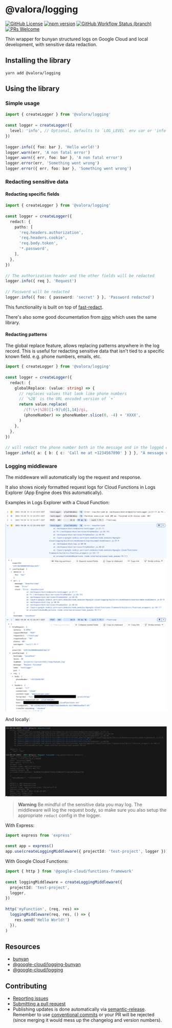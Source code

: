 # @valora/logging

[![GitHub License](https://img.shields.io/github/license/valora-inc/logging?color=blue)](https://github.com/valora-inc/logging/blob/main/LICENSE)
[![npm version](https://img.shields.io/npm/v/@valora/logging.svg)](https://www.npmjs.com/package/@valora/logging)
[![GitHub Workflow Status (branch)](https://img.shields.io/github/workflow/status/valora-inc/logging/Workflow/main)](https://github.com/valora-inc/logging/actions/workflows/workflow.yaml?query=branch%3Amain)
[![PRs Welcome](https://img.shields.io/badge/PRs-welcome-brightgreen.svg)](https://github.com/valora-inc/logging#contributing)

Thin wrapper for bunyan structured logs on Google Cloud and local development, with sensitive data redaction.

## Installing the library

```
yarn add @valora/logging
```

## Using the library

### Simple usage

```typescript
import { createLogger } from '@valora/logging'

const logger = createLogger({
  level: 'info', // Optional, defaults to `LOG_LEVEL` env var or 'info'
})

logger.info({ foo: bar }, 'Hello world!')
logger.warn(err, 'A non fatal error')
logger.warn({ err, foo: bar }, 'A non fatal error')
logger.error(err, 'Something went wrong')
logger.error({ err, foo: bar }, 'Something went wrong')
```

### Redacting sensitive data

#### Redacting specific fields

```typescript
import { createLogger } from '@valora/logging'

const logger = createLogger({
  redact: {
    paths: [
      'req.headers.authorization',
      'req.headers.cookie',
      'req.body.token',
      '*.password',
    ],
  },
})

// The authorization header and the other fields will be redacted
logger.info({ req }, 'Request')

// Password will be redacted
logger.info({ foo: { password: 'secret' } }, 'Password redacted')
```

This functionality is built on top of [fast-redact](https://github.com/davidmarkclements/fast-redact).

There's also some good documentation from [pino](https://github.com/pinojs/pino/blob/master/docs/redaction.md) which uses the same library.

#### Redacting patterns

The global replace feature, allows replacing patterns anywhere in the log record. This is useful for redacting sensitive data that isn't tied to a specific known field. e.g. phone numbers, emails, etc.

```typescript
import { createLogger } from '@valora/logging'

const logger = createLogger({
  redact: {
    globalReplace: (value: string) => {
      // replaces values that look like phone numbers
      // `%2B` is the URL encoded version of `+`
      return value.replace(
        /(?:\+|%2B)[1-9]\d{1,14}/gi,
        (phoneNumber) => phoneNumber.slice(0, -4) + 'XXXX',
      )
    },
  },
})

// will redact the phone number both in the message and in the logged object.
logger.info({ a: { b: { c: 'Call me at +1234567890' } } }, "A message with a phone number: +123456789"
```

### Logging middleware

The middleware will automatically log the request and response.

It also shows nicely formatted request logs for Cloud Functions in Logs Explorer (App Engine does this automatically).

Examples in Logs Explorer with a Cloud Function:

![logs-gcf](./docs/images/logs-gcf.png)
![logs-gcf-warn-expanded](./docs/images/logs-gcf-warn-expanded.png)
![logs-gcf-expanded](./docs/images/logs-gcf-expanded.png)

And locally:

![logs-local](./docs/images/logs-local.png)

> **Warning**
> Be mindful of the sensitive data you may log. The middleware will log the request body, so make sure you also setup the appropriate `redact` config in the logger.

With Express:

```typescript
import express from 'express'

const app = express()
app.use(createLoggingMiddleware({ projectId: 'test-project', logger }))
```

With Google Cloud Functions:

```typescript
import { http } from '@google-cloud/functions-framework'

const loggingMiddleware = createLoggingMiddleware({
  projectId: 'test-project',
  logger,
})

http('myFunction', (req, res) =>
  loggingMiddleware(req, res, () => {
    res.send('Hello World!')
  }),
)
```

## Resources

- [bunyan](https://github.com/trentm/node-bunyan)
- [@google-cloud/logging-bunyan](https://github.com/googleapis/nodejs-logging-bunyan)
- [@google-cloud/logging](https://github.com/googleapis/nodejs-logging)

## Contributing

- [Reporting issues](https://github.com/valora-inc/logging/issues)
- [Submitting a pull request](https://github.com/valora-inc/logging/pulls)
- Publishing updates is done automatically via [semantic-release](https://github.com/semantic-release/semantic-release).
  Remember to use [conventional commits](https://www.conventionalcommits.org/en/v1.0.0/) or your PR will be rejected (since
  merging it would mess up the changelog and version numbers).
